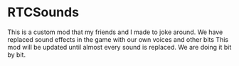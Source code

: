 # RTCSounds

This is a custom mod that my friends and I made to joke around.
We have replaced sound effects in the game with our own voices and other bits
This mod will be updated until almost every sound is replaced. We are doing it bit by bit.
